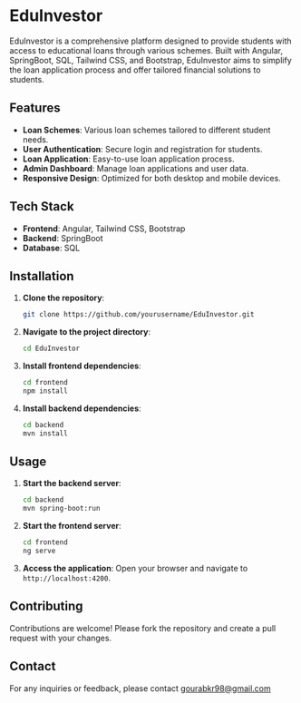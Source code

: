 # EduInvestor

EduInvestor is a comprehensive platform designed to provide students with access to educational loans through various schemes. Built with Angular, SpringBoot, SQL, Tailwind CSS, and Bootstrap, EduInvestor aims to simplify the loan application process and offer tailored financial solutions to students.

## Features

- **Loan Schemes**: Various loan schemes tailored to different student needs.
- **User Authentication**: Secure login and registration for students.
- **Loan Application**: Easy-to-use loan application process.
- **Admin Dashboard**: Manage loan applications and user data.
- **Responsive Design**: Optimized for both desktop and mobile devices.

## Tech Stack

- **Frontend**: Angular, Tailwind CSS, Bootstrap
- **Backend**: SpringBoot
- **Database**: SQL

## Installation

1. **Clone the repository**:
    ```bash
    git clone https://github.com/yourusername/EduInvestor.git
    ```

2. **Navigate to the project directory**:
    ```bash
    cd EduInvestor
    ```

3. **Install frontend dependencies**:
    ```bash
    cd frontend
    npm install
    ```

4. **Install backend dependencies**:
    ```bash
    cd backend
    mvn install
    ```

## Usage

1. **Start the backend server**:
    ```bash
    cd backend
    mvn spring-boot:run
    ```

2. **Start the frontend server**:
    ```bash
    cd frontend
    ng serve
    ```

3. **Access the application**:
    Open your browser and navigate to `http://localhost:4200`.

## Contributing

Contributions are welcome! Please fork the repository and create a pull request with your changes.

## Contact

For any inquiries or feedback, please contact gourabkr98@gmail.com
